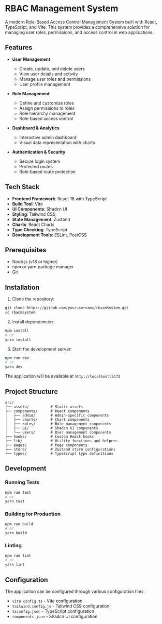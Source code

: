 # RBAC Management System

A modern Role-Based Access Control Management System built with React, TypeScript, and Vite. This system provides a comprehensive solution for managing user roles, permissions, and access control in web applications.

## Features

- **User Management**
  - Create, update, and delete users
  - View user details and activity
  - Manage user roles and permissions
  - User profile management

- **Role Management**
  - Define and customize roles
  - Assign permissions to roles
  - Role hierarchy management
  - Role-based access control

- **Dashboard & Analytics**
  - Interactive admin dashboard
  - Visual data representation with charts
  

- **Authentication & Security**
  - Secure login system
  - Protected routes
  - Role-based route protection

## Tech Stack

- **Frontend Framework**: React 18 with TypeScript
- **Build Tool**: Vite
- **UI Components**: Shadcn UI
- **Styling**: Tailwind CSS
- **State Management**: Zustand
- **Charts**: React Charts
- **Type Checking**: TypeScript
- **Development Tools**: ESLint, PostCSS

## Prerequisites

- Node.js (v18 or higher)
- npm or yarn package manager
- Git

## Installation

1. Clone the repository:
```bash
git clone https://github.com/yourusername/rbacmSystem.git
cd rbacmSystem
```

2. Install dependencies:
```bash
npm install
# or
yarn install
```

3. Start the development server:
```bash
npm run dev
# or
yarn dev
```

The application will be available at `http://localhost:5173`

## Project Structure

```
src/
├── assets/          # Static assets
├── components/      # React components
│   ├── admin/       # Admin-specific components
│   ├── charts/      # Chart components
│   ├── roles/       # Role management components
│   ├── ui/          # Shadcn UI components
│   └── users/       # User management components
├── hooks/           # Custom React hooks
├── lib/             # Utility functions and helpers
├── pages/           # Page components
├── store/           # Zustand store configurations
└── types/           # TypeScript type definitions
```

## Development

### Running Tests
```bash
npm run test
# or
yarn test
```

### Building for Production
```bash
npm run build
# or
yarn build
```

### Linting
```bash
npm run lint
# or
yarn lint
```

## Configuration

The application can be configured through various configuration files:

- `vite.config.ts` - Vite configuration
- `tailwind.config.js` - Tailwind CSS configuration
- `tsconfig.json` - TypeScript configuration
- `components.json` - Shadcn UI configuration
